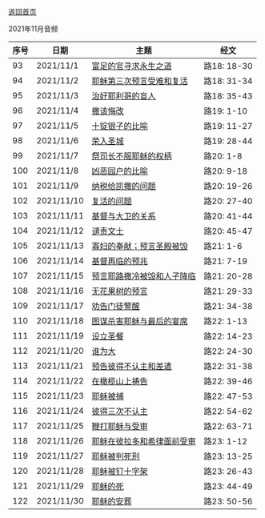 
[返回首页](index)

 2021年11月音频

|序号|日期|主题|经文|
|---|----|---|---|
|93|2021/11/1|[富足的官寻求永生之道](https://carmelbible.sgp1.digitaloceanspaces.com/202111/Luke93.mp3)|路18: 18-30|
|94|2021/11/2|[耶稣第三次预言受难和复活](https://carmelbible.sgp1.digitaloceanspaces.com/202111/Luke94.mp3)|路18: 31-34|
|95|2021/11/3|[治好耶利哥的盲人](https://carmelbible.sgp1.digitaloceanspaces.com/202111/Luke95.mp3)|路18: 35-43|
|96|2021/11/4|[撒该悔改](https://carmelbible.sgp1.digitaloceanspaces.com/202111/Luke96.mp3)|路19: 1-10|
|97|2021/11/5|[十锭银子的比喻](https://carmelbible.sgp1.digitaloceanspaces.com/202111/Luke97.mp3)|路19: 11-27|
|98|2021/11/6|[荣入圣城](https://carmelbible.sgp1.digitaloceanspaces.com/202111/Luke98.mp3)|路19: 28-44|
|99|2021/11/7|[祭司长不服耶稣的权柄](https://carmelbible.sgp1.digitaloceanspaces.com/202111/Luke99.mp3)|路20: 1-8|
|100|2021/11/8|[凶恶园户的比喻](https://carmelbible.sgp1.digitaloceanspaces.com/202111/Luke100.mp3)|路20: 9-18|
|101|2021/11/9|[纳税给凯撒的问题](https://carmelbible.sgp1.digitaloceanspaces.com/202111/Luke101.mp3)|路20: 19-26|
|102|2021/11/10|[复活的问题](https://carmelbible.sgp1.digitaloceanspaces.com/202111/Luke102.mp3)|路20: 27-40|
|103|2021/11/11|[基督与大卫的关系](https://carmelbible.sgp1.digitaloceanspaces.com/202111/Luke103.mp3)|路20: 41-44|
|104|2021/11/12|[谴责文士](https://carmelbible.sgp1.digitaloceanspaces.com/202111/Luke104.mp3)|路20: 45-47|
|105|2021/11/13|[寡妇的奉献；预言圣殿被毁](https://carmelbible.sgp1.digitaloceanspaces.com/202111/Luke105.mp3)|路21: 1-6|
|106|2021/11/14|[基督再临的预兆](https://carmelbible.sgp1.digitaloceanspaces.com/202111/Luke106.mp3)|路21: 7-19|
|107|2021/11/15|[预言耶路撒冷被毁和人子降临](https://carmelbible.sgp1.digitaloceanspaces.com/202111/Luke107.mp3)|路21: 20-28|
|108|2021/11/16|[无花果树的预言](https://carmelbible.sgp1.digitaloceanspaces.com/202111/Luke108.mp3)|路21: 29-33|
|109|2021/11/17|[劝告门徒警醒](https://carmelbible.sgp1.digitaloceanspaces.com/202111/Luke109.mp3)|路21: 34-38|
|110|2021/11/18|[图谋杀害耶稣与最后的宴席](https://carmelbible.sgp1.digitaloceanspaces.com/202111/Luke110.mp3)|路22: 1-13|
|111|2021/11/19|[设立圣餐](https://carmelbible.sgp1.digitaloceanspaces.com/202111/Luke111.mp3)|路22: 14-23|
|112|2021/11/20|[谁为大](https://carmelbible.sgp1.digitaloceanspaces.com/202111/Luke111.mp3)|路22: 24-30|
|113|2021/11/21|[预告彼得不认主和差遣](https://carmelbible.sgp1.digitaloceanspaces.com/202111/Luke113.mp3)|路22: 31-38|
|114|2021/11/22|[在橄榄山上祷告](https://carmelbible.sgp1.digitaloceanspaces.com/202111/Luke114.mp3)|路22: 39-46|
|115|2021/11/23|[耶稣被捕](https://carmelbible.sgp1.digitaloceanspaces.com/202111/Luke115.mp3)|路22: 47-53|
|116|2021/11/24|[彼得三次不认主](https://carmelbible.sgp1.digitaloceanspaces.com/202111/Luke116.mp3)|路22: 54-62|
|117|2021/11/25|[鞭打耶稣与受审](https://carmelbible.sgp1.digitaloceanspaces.com/202111/Luke117.mp3)|路22: 63-71|
|118|2021/11/26|[耶稣在彼拉多和希律面前受审](https://carmelbible.sgp1.digitaloceanspaces.com/202111/Luke118.mp3)|路23: 1-12|
|119|2021/11/27|[耶稣被判死刑](https://carmelbible.sgp1.digitaloceanspaces.com/202111/Luke119.mp3)|路23: 13-25|
|120|2021/11/28|[耶稣被钉十字架](https://carmelbible.sgp1.digitaloceanspaces.com/202111/Luke120.mp3)|路23: 26-43|
|121|2021/11/29|[耶稣的死](https://carmelbible.sgp1.digitaloceanspaces.com/202111/Luke121.mp3)|路23: 44-49|
|122|2021/11/30|[耶稣的安葬](https://carmelbible.sgp1.digitaloceanspaces.com/202111/Luke122.mp3)|路23: 50-56|


